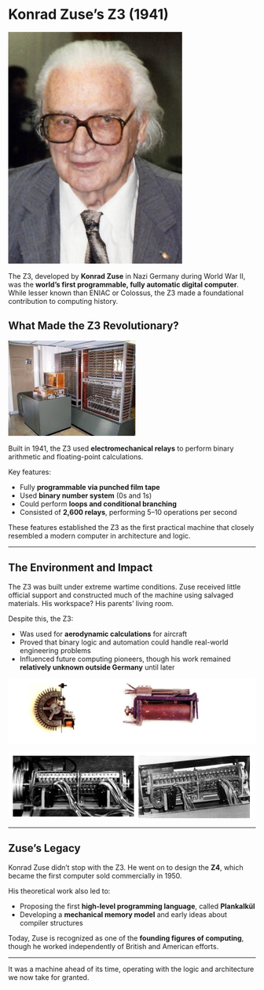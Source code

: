 # Konrad Zuse’s Z3 (1941)

![1752830199841](image/007_konrad_zuses_z3_1941/1752830199841.png)

The Z3, developed by **Konrad Zuse** in Nazi Germany during World War II, was the **world’s first programmable, fully automatic digital computer**. While lesser known than ENIAC or Colossus, the Z3 made a foundational contribution to computing history.

## What Made the Z3 Revolutionary?

![1752830251400](image/007_konrad_zuses_z3_1941/1752830251400.png)

Built in 1941, the Z3 used **electromechanical relays** to perform binary arithmetic and floating-point calculations.

Key features:

* Fully **programmable via punched film tape**
* Used **binary number system** (0s and 1s)
* Could perform **loops and conditional branching**
* Consisted of **2,600 relays**, performing 5–10 operations per second

These features established the Z3 as the first practical machine that closely resembled a modern computer in architecture and logic.

---

## The Environment and Impact

The Z3 was built under extreme wartime conditions. Zuse received little official support and constructed much of the machine using salvaged materials. His workspace? His parents’ living room.

Despite this, the Z3:

* Was used for **aerodynamic calculations** for aircraft
* Proved that binary logic and automation could handle real-world engineering problems
* Influenced future computing pioneers, though his work remained **relatively unknown outside Germany** until later

![1752830445225](image/007_konrad_zuses_z3_1941/1752830445225.png)

![1752830472299](image/007_konrad_zuses_z3_1941/1752830472299.png)

---

## Zuse’s Legacy

Konrad Zuse didn’t stop with the Z3. He went on to design the **Z4**, which became the first computer sold commercially in 1950.

His theoretical work also led to:

* Proposing the first **high-level programming language**, called **Plankalkül**
* Developing a **mechanical memory model** and early ideas about compiler structures

Today, Zuse is recognized as one of the **founding figures of computing**, though he worked independently of British and American efforts.

---

It was a machine ahead of its time, operating with the logic and architecture we now take for granted.
